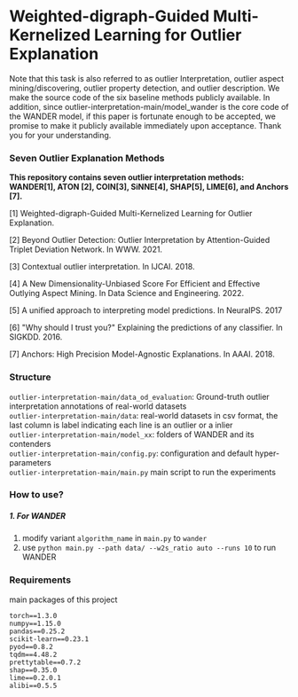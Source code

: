 # Weighted-digraph-Guided Multi-Kernelized Learning for Outlier Explanation

Note that this task is also referred to as outlier Interpretation, outlier aspect mining/discovering, outlier property detection, and outlier description.
We make the source code of the six baseline methods publicly available. In addition, since outlier-interpretation-main/model_wander is the core code of the WANDER model, if this paper is fortunate enough to be accepted, we promise to make it publicly available immediately upon acceptance. Thank you for your understanding.

### Seven Outlier Explanation Methods

**This repository contains seven outlier interpretation methods: WANDER[1], ATON [2], COIN[3], SiNNE[4], SHAP[5], LIME[6], and Anchors [7].**

[1] Weighted-digraph-Guided  Multi-Kernelized Learning for Outlier Explanation. 

[2] Beyond Outlier Detection: Outlier Interpretation by Attention-Guided Triplet Deviation Network. In WWW. 2021.

[3] Contextual outlier interpretation. In IJCAI. 2018.

[4] A New Dimensionality-Unbiased Score For Efficient and Effective Outlying Aspect Mining. In Data Science and Engineering. 2022.

[5] A unified approach to interpreting model predictions. In NeuraIPS. 2017

[6] "Why should I trust you?" Explaining the predictions of any classifier. In SIGKDD. 2016.

[7] Anchors: High Precision Model-Agnostic Explanations. In AAAI. 2018.

### Structure
`outlier-interpretation-main/data_od_evaluation`: Ground-truth outlier interpretation annotations of real-world datasets  
`outlier-interpretation-main/data`: real-world datasets in csv format, the last column is label indicating each line is an outlier or a inlier  
`outlier-interpretation-main/model_xx`: folders of WANDER and its contenders  
`outlier-interpretation-main/config.py`: configuration and default hyper-parameters  
`outlier-interpretation-main/main.py` main script to run the experiments

### How to use?
##### 1. For WANDER 
1. modify variant `algorithm_name` in `main.py` to `wander` 
2. use `python main.py --path data/ --w2s_ratio auto --runs 10` to run WANDER  

### Requirements
main packages of this project  
```
torch==1.3.0
numpy==1.15.0
pandas==0.25.2
scikit-learn==0.23.1
pyod==0.8.2
tqdm==4.48.2
prettytable==0.7.2
shap==0.35.0
lime==0.2.0.1
alibi==0.5.5
```
